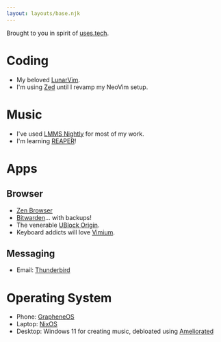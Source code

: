 ```yaml
---
layout: layouts/base.njk
---
```


Brought to you in spirit of [uses.tech](https://uses.tech).

# Coding

- My beloved [LunarVim](https://lunarvim.org).
- I'm using [Zed](https://zed.dev) until I revamp my NeoVim setup.

# Music

- I've used [LMMS Nightly](https://lmms.io) for most of my work.
- I'm learning [REAPER](https://reaper.fm)!

# Apps

## Browser

- [Zen Browser](https://zen-browser.app)
- [Bitwarden](https://bitwarden.com)... with backups!
- The venerable [UBlock Origin](https://ublockorigin.com).
- Keyboard addicts will love [Vimium](https://github.com/philc/vimium).

## Messaging

- Email: [Thunderbird](https://www.thunderbird.net)

# Operating System

- Phone: [GrapheneOS](https://grapheneos.org)
- Laptop: [NixOS](https://nixos.org)
- Desktop: Windows 11 for creating music, debloated using [Ameliorated](https://ameliorated.io)
